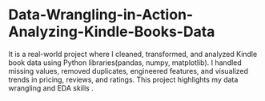 # Data-Wrangling-in-Action-Analyzing-Kindle-Books-Data
It is a real-world project where I cleaned, transformed, and analyzed Kindle book data using Python libraries(pandas, numpy, matplotlib). I handled missing values, removed duplicates, engineered features, and visualized trends in pricing, reviews, and ratings. This project highlights my data wrangling and EDA skills .
